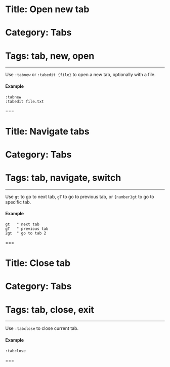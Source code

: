 # Title: Open new tab
# Category: Tabs
# Tags: tab, new, open
---
Use `:tabnew` or `:tabedit {file}` to open a new tab, optionally with a file.

#### Example

```vim
:tabnew
:tabedit file.txt
```
===
# Title: Navigate tabs
# Category: Tabs
# Tags: tab, navigate, switch
---
Use `gt` to go to next tab, `gT` to go to previous tab, or `{number}gt` to go to specific tab.

#### Example

```vim
gt   " next tab
gT   " previous tab
2gt  " go to tab 2
```
===
# Title: Close tab
# Category: Tabs
# Tags: tab, close, exit
---
Use `:tabclose` to close current tab.

#### Example

```vim
:tabclose
```
===